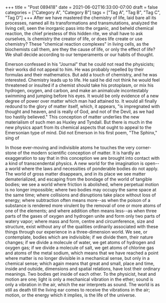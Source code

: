 +++
title = "Post 089418"
date = 2021-06-02T16:33:00-07:00
draft = false
categories = ["Category A", "Category B"]
tags = ["Tag A", "Tag B", "Tag C", "Tag D"]
+++
After we have mastered the chemistry of life, laid bare all its processes, named all its transformations and transmutations, analyzed the living cell, seen the inorganic pass into the organic, and beheld chemical reaction, the chief priestess of this hidden rite, we shall have to ask ourselves, Is chemistry the creator of life, or does life create or use chemistry? These "chemical reaction complexes" in living cells, as the biochemists call them, are they the cause of life, or only the effect of life? We shall decide according to our temperaments or our habits of thought.

Emerson confessed in his "Journal" that he could not read the physicists; their works did not appeal to him. He was probably repelled by their formulas and their mathematics. But add a touch of chemistry, and he was interested. Chemistry leads up to life. He said he did not think he would feel threatened or insulted if a chemist should take his protoplasm, or mix his hydrogen, oxygen, and carbon, and make an animalcule incontestably swimming and jumping before his eyes. It would be only evidence of a new degree of power over matter which man had attained to. It would all finally redound to the glory of matter itself, which, it appears, "is impregnated with thought and heaven, and is really of God, and not of the Devil, as we had too hastily believed." This conception of matter underlies the new materialism of such men as Huxley and Tyndall. But there is much in the new physics apart from its chemical aspects that ought to appeal to the Emersonian type of mind. Did not Emerson in his first poem, "The Sphinx," sing of

In those ever-moving and indivisible atoms he touches the very corner-stone of the modern scientific conception of matter. It is hardly an exaggeration to say that in this conception we are brought into contact with a kind of transcendental physics. A new world for the imagination is open--a world where the laws and necessities of ponderable bodies do not apply. The world of gross matter disappears, and in its place we see matter dematerialized, and escaping from the bondage of the world of tangible bodies; we see a world where friction is abolished, where perpetual motion is no longer impossible; where two bodies may occupy the same space at the same time; where collisions and disruptions take place without loss of energy; where subtraction often means more--as when the poison of a substance is rendered more virulent by the removal of one or more atoms of one of the elements; and where addition often means less--as when three parts of the gases of oxygen and hydrogen unite and form only two parts of watery vapor; where mass and form, centre and circumference, size and structure, exist without any of the qualities ordinarily associated with these things through our experience in a three-dimension world. We see, or contemplate, bodies which are indivisible; if we divide them, their nature changes; if we divide a molecule of water, we get atoms of hydrogen and oxygen gas; if we divide a molecule of salt, we get atoms of chlorine gas and atoms of the metal sodium, which means that we have reached a point where matter is no longer divisible in a mechanical sense, but only in a chemical sense; which again means that great and small, place and time, inside and outside, dimensions and spatial relations, have lost their ordinary meanings. Two bodies get inside of each other. To the physicist, heat and motion are one; light is only a mechanical vibration in the ether; sound is only a vibration in the air, which the ear interprets as sound. The world is as still as death till the living ear comes to receive the vibrations in the air; motion, or the energy which it implies, is the life of the universe.
